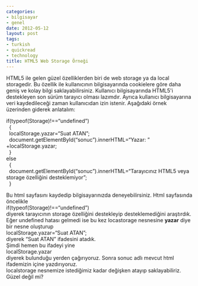 ```yaml
---
categories:
- bilgisayar
- genel
date: 2012-05-12
layout: post
tags:
- turkish
- quickread
- technology
title: HTML5 Web Storage Örneği
---
```


HTML5 ile gelen güzel özelliklerden biri de web storage ya da local storagedir. Bu özellik ile kullanıcının bilgisayarında cookielere göre daha geniş ve kolay bilgi saklayabilirsiniz. Kullanıcı bilgisayarında HTML5'i destekleyen son sürüm tarayıcı olması lazımdır. Ayrıca kullanıcı bilgisayarına veri kaydedileceği zaman kullanıcıdan izin istenir. Aşağıdaki örnek üzerinden giderek anlatalım:  
  
  
  
  
  
  
  
if(typeof(Storage)!==“undefined”)  
  {  
  localStorage.yazar=“Suat ATAN”;  
  document.getElementById(“sonuc”).innerHTML=“Yazar: ” +localStorage.yazar;  
  }  
else  
  {  
  document.getElementById(“sonuc”).innerHTML=“Tarayıcınız HTML5 veya storage özelliğini desteklemiyor”;  
  }  
  
  
  
  
  
  
  
Bu html sayfasını kaydedip bilgisayarınızda deneyebilirsiniz. Html sayfasında öncelikle  
if(typeof(Storage)!==“undefined”)  
diyerek tarayıcının storage özelliğini destekleyip desteklemediğini araştırdık. Eğer undefined hatası gelmedi ise bu kez locastorage nesnesine **yazar** diye bir nesne oluşturup  
localStorage.yazar=“Suat ATAN”;  
diyerek “Suat ATAN” ifadesini atadık.  
Şimdi hemen bu ifadeyi yine  
localStorage.yazar  
diyerek bulunduğu yerden çağırıyoruz. Sonra sonuc adlı mevcut html ifademizin içine yazdırıyoruz.  
localstorage nesnemize istediğimiz kadar değişken atayıp saklayabiliriz.  
Güzel değil mi?
